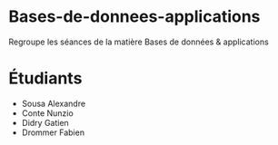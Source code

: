 # Bases-de-donnees-applications
Regroupe les séances de la matière Bases de données &amp; applications

# Étudiants 
- Sousa Alexandre
- Conte Nunzio
- Didry Gatien
- Drommer Fabien
